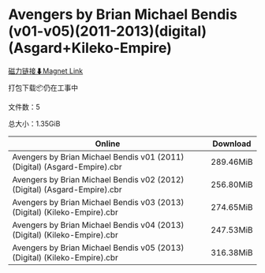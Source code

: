 # Avengers by Brian Michael Bendis (v01-v05)(2011-2013)(digital)(Asgard+Kileko-Empire)

[磁力链接⬇Magnet Link](magnet:?xt=urn:btih:520670f83e6ea3ccc4eaed54bfd5f5b7df665da8&dn=Avengers%20by%20Brian%20Michael%20Bendis%20%28v01-v05%29%282011-2013%29%28digital%29%28Asgard%2BKileko-Empire%29)

打包下载📦仍在工事中

文件数：5

总大小：1.35GiB

Online | Download
--- | ---
Avengers by Brian Michael Bendis v01 (2011) (Digital) (Asgard-Empire).cbr | 289.46MiB
Avengers by Brian Michael Bendis v02 (2012) (Digital) (Asgard-Empire).cbr | 256.80MiB
Avengers by Brian Michael Bendis v03 (2013) (Digital) (Kileko-Empire).cbr | 274.65MiB
Avengers by Brian Michael Bendis v04 (2013) (Digital) (Kileko-Empire).cbr | 247.53MiB
Avengers by Brian Michael Bendis v05 (2013) (Digital) (Kileko-Empire).cbr | 316.38MiB